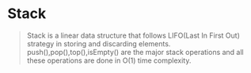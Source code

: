 # Stack

> Stack is a linear data structure that follows LIFO(Last In First Out) strategy in storing and discarding elements.
> push(),pop(),top(),isEmpty() are the major stack operations and all these operations are done in O(1) time complexity.

